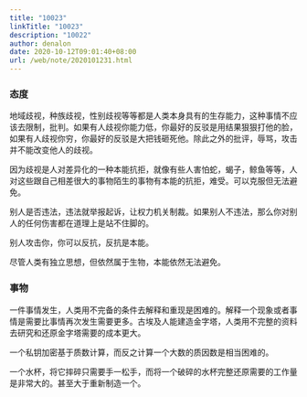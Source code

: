 ```yaml
---
title: "10023"
linkTitle: "10023"
description: "10022"
author: denalon
date: 2020-10-12T09:01:40+08:00
url: /web/note/2020101231.html
---
```


### 态度

地域歧视，种族歧视，性别歧视等等都是人类本身具有的生存能力，这种事情不应该去限制，批判。如果有人歧视你能力低，你最好的反驳是用结果狠狠打他的脸，如果有人歧视你穷，你最好的反驳是大把钱砸死他。除此之外的批评，辱骂，攻击并不能改变他人的歧视。

因为歧视是人对差异化的一种本能抗拒，就像有些人害怕蛇，蝎子，鲸鱼等等，人对这些跟自己相差很大的事物陌生的事物有本能的抗拒，难受。可以克服但无法避免。

别人是否违法，违法就举报起诉，让权力机关制裁。如果别人不违法，那么你对别人的任何伤害都在道理上是站不住脚的。

别人攻击你，你可以反抗，反抗是本能。

尽管人类有独立思想，但依然属于生物，本能依然无法避免。

### 事物

一件事情发生，人类用不完备的条件去解释和重现是困难的。解释一个现象或者事情是需要比事情再次发生需要更多。古埃及人能建造金字塔，人类用不完整的资料去研究和还原金字塔需要的成本更大。

一个私钥加密基于质数计算，而反之计算一个大数的质因数是相当困难的。

一个水杯，将它摔碎只需要手一松手，而将一个破碎的水杯完整还原需要的工作量是非常大的。甚至大于重新制造一个。